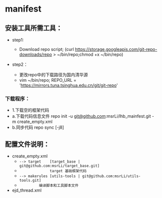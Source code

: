 # manifest

## 安装工具所需工具：
* step1:
   * Download repo script; (curl https://storage.googleapis.com/git-repo-downloads/repo > ~/bin/repo;chmod +x ~/bin/repo)

* step2：
   * 更改repo中的下载路径为国内清华源
   * vim ~/bin/repo;   REPO_URL = 'https://mirrors.tuna.tsinghua.edu.cn/git/git-repo'
 
### 下载程序：
* 1.下载空的框架代码
* a.下载代码信息文件
    repo init -u git@github.com:msrLi/lhb_mainfest.git -m create_empty.xml      
* b.同步代码
    repo sync [-j8] 



## 配置文件说明：

* create_empty.xml 
   * `--> target    [target_base | git@github.com:msrLi/target_base.git]`
   * `              target 基础框架代码`
   * `--> makerules [utils-tools | git@github.com:msrLi/utils-tools.git]`
   * `         编译脚本和工具脚本文件`
* ejd_thread.xml

